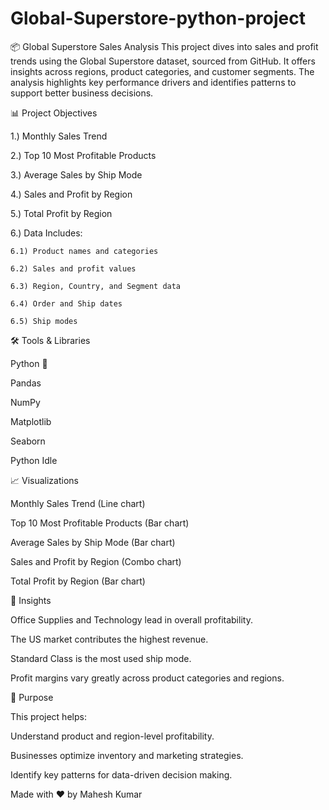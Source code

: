 # Global-Superstore-python-project
📦 Global Superstore Sales Analysis
This project dives into sales and profit trends using the Global Superstore dataset, sourced from GitHub. It offers insights across regions, product categories, and customer segments. The analysis highlights key performance drivers and identifies patterns to support better business decisions.

📊 Project Objectives

  1.) Monthly Sales Trend

  2.) Top 10 Most Profitable Products

  3.) Average Sales by Ship Mode

  4.) Sales and Profit by Region

  5.) Total Profit by Region

  6.) Data Includes:

    6.1) Product names and categories

    6.2) Sales and profit values

    6.3) Region, Country, and Segment data

    6.4) Order and Ship dates

    6.5) Ship modes

🛠️ Tools & Libraries

Python 🐍

Pandas

NumPy

Matplotlib

Seaborn

Python Idle

📈 Visualizations

Monthly Sales Trend (Line chart)

Top 10 Most Profitable Products (Bar chart)

Average Sales by Ship Mode (Bar chart)

Sales and Profit by Region (Combo chart)

Total Profit by Region (Bar chart)

🧠 Insights

Office Supplies and Technology lead in overall profitability.

The US market contributes the highest revenue.

Standard Class is the most used ship mode.

Profit margins vary greatly across product categories and regions.

📌 Purpose

This project helps:

Understand product and region-level profitability.

Businesses optimize inventory and marketing strategies.

Identify key patterns for data-driven decision making.

Made with ❤️ by Mahesh Kumar
